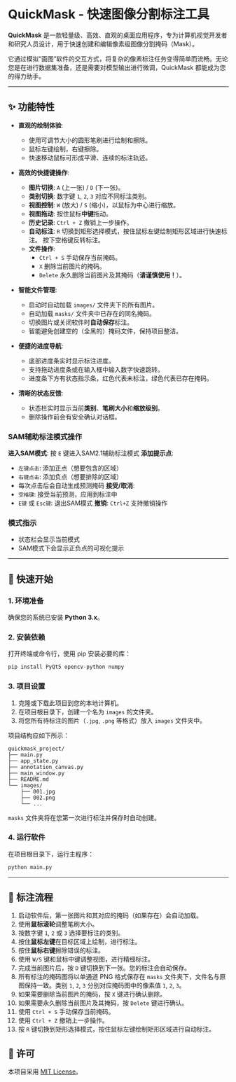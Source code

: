 # QuickMask - 快速图像分割标注工具

**QuickMask** 是一款轻量级、高效、直观的桌面应用程序，专为计算机视觉开发者和研究人员设计，用于快速创建和编辑像素级图像分割掩码（Mask）。

它通过模拟“画图”软件的交互方式，将复杂的像素标注任务变得简单而流畅。无论您是在进行数据集准备，还是需要对模型输出进行微调，QuickMask 都能成为您的得力助手。

---

## ✨ 功能特性

*   **直观的绘制体验**:
    *   使用可调节大小的圆形笔刷进行绘制和擦除。
    *   鼠标左键绘制，右键擦除。
    *   快速移动鼠标可形成平滑、连续的标注轨迹。

*   **高效的快捷键操作**:
    *   **图片切换**: `A` (上一张) / `D` (下一张)。
    *   **类别切换**: 数字键 `1`, `2`, `3` 对应不同标注类别。
    *   **视图控制**: `W` (放大) / `S` (缩小)，以鼠标为中心进行缩放。
    *   **视图拖动**: 按住鼠标**中键**拖动。
    *   **历史记录**: `Ctrl + Z` 撤销上一步操作。
    *   **自动标注**: `R` 切换到矩形选择模式，按住鼠标左键绘制矩形区域进行快速标注。
        按下空格键反转标注。
    *   **文件操作**:
        *   `Ctrl + S` 手动保存当前掩码。
        *   `X` 删除当前图片的掩码。
        *   `Delete` 永久删除当前图片及其掩码（**请谨慎使用！**）。

*   **智能文件管理**:
    *   启动时自动加载 `images/` 文件夹下的所有图片。
    *   自动加载 `masks/` 文件夹中已存在的同名掩码。
    *   切换图片或关闭软件时**自动保存**标注。
    *   智能避免创建空的（全黑的）掩码文件，保持项目整洁。

*   **便捷的进度导航**:
    *   底部进度条实时显示标注进度。
    *   支持拖动进度条或在输入框中输入数字快速跳转。
    *   进度条下方有状态指示条，红色代表未标注，绿色代表已存在掩码。

*   **清晰的状态反馈**:
    *   状态栏实时显示当前**类别**、**笔刷大小**和**缩放级别**。
    *   删除操作前会有安全确认对话框。

### SAM辅助标注模式操作
**进入SAM模式**: 按 `E` 键进入SAM2.1辅助标注模式
**添加提示点**:
   - `左键点击`: 添加正点（想要包含的区域）
   - `右键点击`: 添加负点（想要排除的区域）
   - 每次点击后会自动生成预测掩码
**接受/取消**:
   - `空格键`: 接受当前预测，应用到标注中
   - `E键` 或 `Esc键`: 退出SAM模式
**撤销**: `Ctrl+Z` 支持撤销操作

### 模式指示
- 状态栏会显示当前模式
- SAM模式下会显示正负点的可视化提示
---

## 🚀 快速开始

### 1. 环境准备

确保您的系统已安装 **Python 3.x**。

### 2. 安装依赖

打开终端或命令行，使用 pip 安装必要的库：

```bash
pip install PyQt5 opencv-python numpy
```

### 3. 项目设置

1.  克隆或下载此项目到您的本地计算机。
2.  在项目根目录下，创建一个名为 `images` 的文件夹。
3.  将您所有待标注的图片（`.jpg`, `.png` 等格式）放入 `images` 文件夹中。

项目结构应如下所示：

```
quickmask_project/
├── main.py
├── app_state.py
├── annotation_canvas.py
├── main_window.py
├── README.md
└── images/
    ├── 001.jpg
    ├── 002.png
    └── ...
```

`masks` 文件夹将在您第一次进行标注并保存时自动创建。

### 4. 运行软件

在项目根目录下，运行主程序：

```bash
python main.py
```

---

## 📝 标注流程

1.  启动软件后，第一张图片和其对应的掩码（如果存在）会自动加载。
2.  使用**鼠标滚轮**调整笔刷大小。
3.  按数字键 `1`, `2` 或 `3` 选择要标注的类别。
4.  按住**鼠标左键**在目标区域上绘制，进行标注。
5.  按住**鼠标右键**擦除错误的标注。
6.  使用 `W/S` 键和鼠标中键调整视图，进行精细标注。
7.  完成当前图片后，按 `D` 键切换到下一张。您的标注会自动保存。
8.  所有标注的掩码图将以单通道 PNG 格式保存在 `masks` 文件夹下，文件名与原图保持一致。类别 `1`, `2`, `3` 分别对应掩码图中的像素值 `1`, `2`, `3`。
9.  如果需要删除当前图片的掩码，按 `X` 键进行确认删除。
10. 如果需要永久删除当前图片及其掩码，按 `Delete` 键进行确认。
11. 使用 `Ctrl + S` 手动保存当前掩码。
12. 使用 `Ctrl + Z` 撤销上一步操作。
13. 按 `R` 键切换到矩形选择模式，按住鼠标左键绘制矩形区域进行自动标注。


## 📜 许可

本项目采用 [MIT License](LICENSE)。

